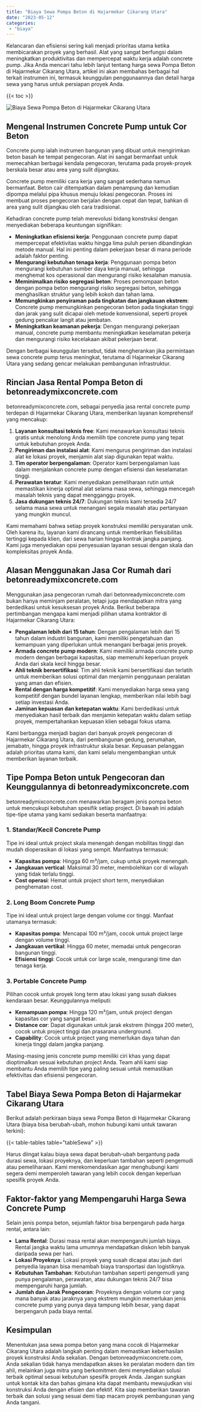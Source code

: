 ```yaml
---
title: "Biaya Sewa Pompa Beton di Hajarmekar Cikarang Utara"
date: "2023-05-12"
categories: 
 - "biaya"
---
```


Kelancaran dan efisiensi sering kali menjadi prioritas utama ketika membicarakan proyek yang berhasil. Alat yang sangat berfungsi dalam meningkatkan produktivitas dan mempercepat waktu kerja adalah concrete pump. Jika Anda mencari tahu lebih lanjut tentang harga sewa Pompa Beton di Hajarmekar Cikarang Utara, artikel ini akan membahas berbagai hal terkait instrumen ini, termasuk keunggulan penggunaannya dan detail harga sewa yang harus untuk persiapan proyek Anda.

{{< toc >}}

![Biaya Sewa Pompa Beton di Hajarmekar Cikarang Utara](https://betoncor8.github.io/pump/concrete-pump%20(5).png)

## Mengenal Instrumen Concrete Pump untuk Cor Beton

Concrete pump ialah instrumen bangunan yang dibuat untuk mengirimkan beton basah ke tempat pengecoran. Alat ini sangat bermanfaat untuk memecahkan berbagai kendala pengecoran, terutama pada proyek-proyek berskala besar atau area yang sulit dijangkau.

Concrete pump memiliki cara kerja yang sangat sederhana namun bermanfaat. Beton cair ditempatkan dalam penampung dan kemudian dipompa melalui pipa khusus menuju lokasi pengecoran. Proses ini membuat proses pengecoran berjalan dengan cepat dan tepat, bahkan di area yang sulit dijangkau oleh cara tradisional.

Kehadiran concrete pump telah merevolusi bidang konstruksi dengan menyediakan beberapa keuntungan signifikan:

- **Meningkatkan efisiensi kerja**: Penggunaan concrete pump dapat mempercepat efektivitas waktu hingga lima puluh persen dibandingkan metode manual. Hal ini penting dalam pekerjaan besar di mana periode adalah faktor penting.
- **Mengurangi kebutuhan tenaga kerja**: Penggunaan pompa beton mengurangi kebutuhan sumber daya kerja manual, sehingga menghemat kos operasional dan mengurangi risiko kesalahan manusia.
- **Meminimalkan risiko segregasi beton**: Proses pemompaan beton dengan pompa beton mengurangi risiko segregasi beton, sehingga menghasilkan struktur yang lebih kokoh dan tahan lama.
- **Memungkinkan penyiraman pada tingkatan dan jangkauan ekstrem**: Concrete pump memungkinkan pengecoran beton pada tingkatan tinggi dan jarak yang sulit dicapai oleh metode konvensional, seperti proyek gedung pencakar langit atau jembatan.
- **Meningkatkan keamanan pekerja**: Dengan mengurangi pekerjaan manual, concrete pump membantu meningkatkan keselamatan pekerja dan mengurangi risiko kecelakaan akibat pekerjaan berat.

Dengan berbagai keunggulan tersebut, tidak mengherankan jika permintaan sewa concrete pump terus meningkat, terutama di Hajarmekar Cikarang Utara yang sedang gencar melakukan pembangunan infrastruktur.

## Rincian Jasa Rental Pompa Beton di betonreadymixconcrete.com

betonreadymixconcrete.com, sebagai penyedia jasa rental concrete pump terdepan di Hajarmekar Cikarang Utara, memberikan layanan komprehensif yang mencakup:

1. **Layanan konsultasi teknis free**: Kami menawarkan konsultasi teknis gratis untuk menolong Anda memilih tipe concrete pump yang tepat untuk kebutuhan proyek Anda.
2. **Pengiriman dan instalasi alat**: Kami mengurus pengiriman dan instalasi alat ke lokasi proyek, menjamin alat siap digunakan tepat waktu.
3. **Tim operator berpengalaman**: Operator kami berpengalaman luas dalam menjalankan concrete pump dengan efisiensi dan keselamatan tinggi.
4. **Perawatan teratur**: Kami menyediakan pemeliharaan rutin untuk memastikan kinerja optimal alat selama masa sewa, sehingga mencegah masalah teknis yang dapat mengganggu proyek.
5. **Jasa dukungan teknis 24/7**: Dukungan teknis kami tersedia 24/7 selama masa sewa untuk menangani segala masalah atau pertanyaan yang mungkin muncul.

Kami memahami bahwa setiap proyek konstruksi memiliki persyaratan unik. Oleh karena itu, layanan kami dirancang untuk memberikan fleksibilitas tertinggi kepada klien, dari sewa harian hingga kontrak jangka panjang. Kami juga menyediakan opsi penyesuaian layanan sesuai dengan skala dan kompleksitas proyek Anda.

## Alasan Menggunakan Jasa Cor Rumah dari betonreadymixconcrete.com

Menggunakan jasa pengecoran rumah dari betonreadymixconcrete.com bukan hanya meminjam peralatan, tetapi juga mendapatkan mitra yang berdedikasi untuk kesuksesan proyek Anda. Berikut beberapa pertimbangan mengapa kami menjadi pilihan utama kontraktor di Hajarmekar Cikarang Utara:

- **Pengalaman lebih dari 15 tahun**: Dengan pengalaman lebih dari 15 tahun dalam industri bangunan, kami memiliki pengetahuan dan kemampuan yang diperlukan untuk menangani berbagai jenis proyek.
- **Armada concrete pump modern**: Kami memiliki armada concrete pump modern dengan berbagai kapasitas, siap memenuhi keperluan proyek Anda dari skala kecil hingga besar.
- **Ahli teknik bersertifikasi**: Tim ahli teknik kami bersertifikasi dan terlatih untuk memberikan solusi optimal dan menjamin penggunaan peralatan yang aman dan efisien.
- **Rental dengan harga kompetitif**: Kami menyediakan harga sewa yang kompetitif dengan bundel layanan lengkap, memberikan nilai lebih bagi setiap investasi Anda.
- **Jaminan kepuasan dan ketepatan waktu**: Kami berdedikasi untuk menyediakan hasil terbaik dan menjamin ketepatan waktu dalam setiap proyek, mempertahankan kepuasan klien sebagai fokus utama.

Kami berbangga menjadi bagian dari banyak proyek pengecoran di Hajarmekar Cikarang Utara, dari pembangunan gedung, perumahan, jemabatn, hingga proyek infrastruktur skala besar. Kepuasan pelanggan adalah prioritas utama kami, dan kami selalu mengembangkan untuk memberikan layanan terbaik.

## Tipe Pompa Beton untuk Pengecoran dan Keunggulannya di betonreadymixconcrete.com

betonreadymixconcrete.com menawarkan beragam jenis pompa beton untuk mencukupi kebutuhan spesifik setiap project. Di bawah ini adalah tipe-tipe utama yang kami sediakan beserta manfaatnya:

### 1\. Standar/Kecil Concrete Pump

Tipe ini ideal untuk project skala menengah dengan mobilitas tinggi dan mudah dioperasikan di lokasi yang sempit. Manfaatnya termasuk:

- **Kapasitas pompa**: Hingga 60 m³/jam, cukup untuk proyek menengah.
- **Jangkauan vertical**: Maksimal 30 meter, membolehkan cor di wilayah yang tidak terlalu tinggi.
- **Cost operasi**: Hemat untuk project short term, menyediakan penghematan cost.

### 2\. Long Boom Concrete Pump

Tipe ini ideal untuk project large dengan volume cor tinggi. Manfaat utamanya termasuk:

- **Kapasitas pompa**: Mencapai 100 m³/jam, cocok untuk project large dengan volume tinggi.
- **Jangkauan vertikal**: Hingga 60 meter, memadai untuk pengecoran bangunan tinggi.
- **Efisiensi tinggi**: Cocok untuk cor large scale, mengurangi time dan tenaga kerja.

### 3\. Portable Concrete Pump

Pilihan cocok untuk proyek long term atau lokasi yang susah diakses kendaraan besar. Keunggulannya meliputi:

- **Kemampuan pompa**: Hingga 120 m³/jam, untuk project dengan kapasitas cor yang sangat besar.
- **Distance cor**: Dapat digunakan untuk jarak ekstrem (hingga 200 meter), cocok untuk project tinggi dan prasarana underground.
- **Capability**: Cocok untuk project yang memerlukan daya tahan dan kinerja tinggi dalam jangka panjang.

Masing-masing jenis concrete pump memiliki ciri khas yang dapat dioptimalkan sesuai kebutuhan project Anda. Team ahli kami siap membantu Anda memilih tipe yang paling sesuai untuk memastikan efektivitas dan efisiensi pengecoran.

## Tabel Biaya Sewa Pompa Beton di Hajarmekar Cikarang Utara

Berikut adalah perkiraan biaya sewa Pompa Beton di Hajarmekar Cikarang Utara (biaya bisa berubah-ubah, mohon hubungi kami untuk tawaran terkini):

{{< table-tables table="tableSewa" >}}

Harus diingat kalau biaya sewa dapat berubah-ubah bergantung pada durasi sewa, lokasi proyeknya, dan keperluan tambahan seperti pengemudi atau pemeliharaan. Kami merekomendasikan agar menghubungi kami segera demi memperoleh tawaran yang lebih cocok dengan keperluan spesifik proyek Anda.

## Faktor-faktor yang Mempengaruhi Harga Sewa Concrete Pump

Selain jenis pompa beton, sejumlah faktor bisa berpengaruh pada harga rental, antara lain:

- **Lama Rental**: Durasi masa rental akan mempengaruhi jumlah biaya. Rental jangka waktu lama umumnya mendapatkan diskon lebih banyak daripada sewa per hari.
- **Lokasi Proyeknya**: Lokasi proyek yang susah dicapai atau jauh dari penyedia layanan bisa menambah biaya transportasi dan logistiknya.
- **Kebutuhan Tambahan**: Kebutuhan tambahan seperti pengemudi yang punya pengalaman, perawatan, atau dukungan teknis 24/7 bisa mempengaruhi harga jumlah.
- **Jumlah dan Jarak Pengecoran**: Proyeknya dengan volume cor yang mana banyak atau jaraknya yang ekstrem mungkin memerlukan jenis concrete pump yang punya daya tampung lebih besar, yang dapat berpengaruh pada biaya rental.

## Kesimpulan

Menentukan jasa sewa pompa beton yang mana cocok di Hajarmekar Cikarang Utara adalah langkah penting dalam memastikan keberhasilan proyek konstruksi Anda sekalian. Dengan betonreadymixconcrete.com, Anda sekalian tidak hanya mendapatkan akses ke peralatan modern dan tim ahli, melainkan juga mitra yang berkomitmen demi menyediakan solusi terbaik optimal sesuai kebutuhan spesifik proyek Anda. Jangan sungkan untuk kontak kita dan bahas gimana kita dapat membantu mewujudkan visi konstruksi Anda dengan efisien dan efektif. Kita siap memberikan tawaran terbaik dan solusi yang sesuai demi tiap macam proyek pembangunan yang Anda tangani.
